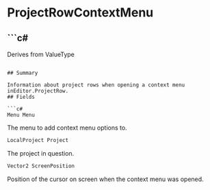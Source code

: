 # ProjectRowContextMenu

## ```c#
Derives from ValueType
```

## Summary

Information about project rows when opening a context menu inEditor.ProjectRow.
## Fields

```c#
Menu Menu
```
The menu to add context menu options to.
```c#
LocalProject Project
```
The project in question.
```c#
Vector2 ScreenPosition
```
Position of the cursor on screen when the context menu was opened.
